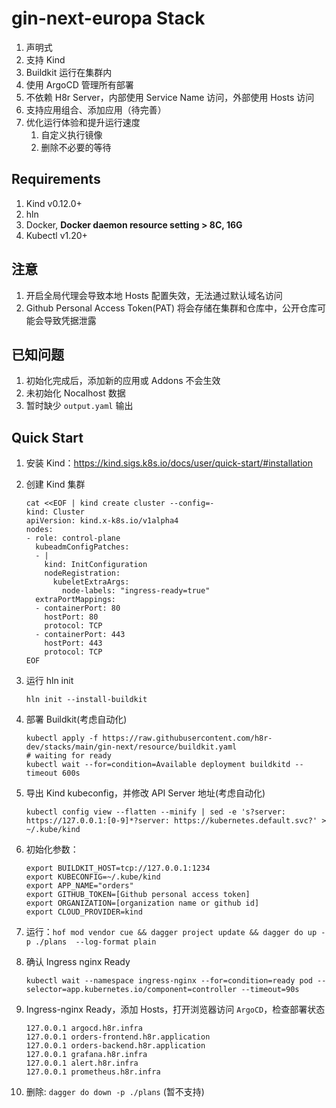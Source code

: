 # gin-next-europa Stack
1. 声明式
1. 支持 Kind
1. Buildkit 运行在集群内
1. 使用 ArgoCD 管理所有部署
1. 不依赖 H8r Server，内部使用 Service Name 访问，外部使用 Hosts 访问
1. 支持应用组合、添加应用（待完善）
1. 优化运行体验和提升运行速度
    1. 自定义执行镜像
    1. 删除不必要的等待

## Requirements

1. Kind v0.12.0+
1. hln
1. Docker, **Docker daemon resource setting > 8C, 16G**
1. Kubectl v1.20+

## 注意
1. 开启全局代理会导致本地 Hosts 配置失效，无法通过默认域名访问
1. Github Personal Access Token(PAT) 将会存储在集群和仓库中，公开仓库可能会导致凭据泄露

## 已知问题
1. 初始化完成后，添加新的应用或 Addons 不会生效
1. 未初始化 Nocalhost 数据
1. 暂时缺少 `output.yaml` 输出

## Quick Start

1. 安装 Kind：https://kind.sigs.k8s.io/docs/user/quick-start/#installation
1. 创建 Kind 集群
    ```
    cat <<EOF | kind create cluster --config=-
    kind: Cluster
    apiVersion: kind.x-k8s.io/v1alpha4
    nodes:
    - role: control-plane
      kubeadmConfigPatches:
      - |
        kind: InitConfiguration
        nodeRegistration:
          kubeletExtraArgs:
            node-labels: "ingress-ready=true"
      extraPortMappings:
      - containerPort: 80
        hostPort: 80
        protocol: TCP
      - containerPort: 443
        hostPort: 443
        protocol: TCP
    EOF
    ```
1. 运行 hln init
    ```
    hln init --install-buildkit
    ```
1. 部署 Buildkit(考虑自动化)
    ```shell
    kubectl apply -f https://raw.githubusercontent.com/h8r-dev/stacks/main/gin-next/resource/buildkit.yaml
    # waiting for ready
    kubectl wait --for=condition=Available deployment buildkitd --timeout 600s
    ```
1. 导出 Kind kubeconfig，并修改 API Server 地址(考虑自动化)
    ```shell
    kubectl config view --flatten --minify | sed -e 's?server: https://127.0.0.1:[0-9]*?server: https://kubernetes.default.svc?' > ~/.kube/kind
    ```
1. 初始化参数：

    ```shell
    export BUILDKIT_HOST=tcp://127.0.0.1:1234
    export KUBECONFIG=~/.kube/kind
    export APP_NAME="orders"
    export GITHUB_TOKEN=[Github personal access token]
    export ORGANIZATION=[organization name or github id]
    export CLOUD_PROVIDER=kind
    ```

1. 运行：`hof mod vendor cue && dagger project update && dagger do up -p ./plans  --log-format plain`

1. 确认 Ingress nginx Ready
    ```shell
    kubectl wait --namespace ingress-nginx --for=condition=ready pod --selector=app.kubernetes.io/component=controller --timeout=90s
    ```
1. Ingress-nginx Ready，添加 Hosts，打开浏览器访问 `ArgoCD`，检查部署状态
    ```shell
    127.0.0.1 argocd.h8r.infra
    127.0.0.1 orders-frontend.h8r.application
    127.0.0.1 orders-backend.h8r.application
    127.0.0.1 grafana.h8r.infra
    127.0.0.1 alert.h8r.infra
    127.0.0.1 prometheus.h8r.infra
    ```

1. 删除: `dagger do down -p ./plans` (暂不支持)